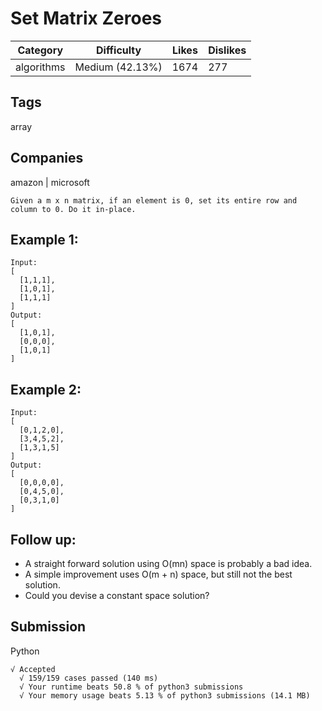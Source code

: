 # Set Matrix Zeroes
|Category|Difficulty|Likes|Dislikes|
|-|-|-|-|
|algorithms|Medium (42.13%)|1674|277|

## Tags
array

## Companies
amazon | microsoft
```
Given a m x n matrix, if an element is 0, set its entire row and column to 0. Do it in-place.
```
## Example 1:
```
Input: 
[
  [1,1,1],
  [1,0,1],
  [1,1,1]
]
Output: 
[
  [1,0,1],
  [0,0,0],
  [1,0,1]
]
```
## Example 2:
```
Input: 
[
  [0,1,2,0],
  [3,4,5,2],
  [1,3,1,5]
]
Output: 
[
  [0,0,0,0],
  [0,4,5,0],
  [0,3,1,0]
]
```
## Follow up:

* A straight forward solution using O(mn) space is probably a bad idea.
* A simple improvement uses O(m + n) space, but still not the best solution.
* Could you devise a constant space solution?

## Submission
Python
```
√ Accepted
  √ 159/159 cases passed (140 ms)
  √ Your runtime beats 50.8 % of python3 submissions
  √ Your memory usage beats 5.13 % of python3 submissions (14.1 MB)
```